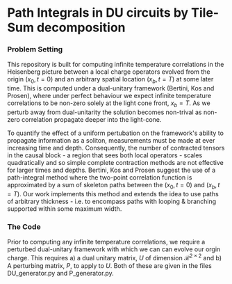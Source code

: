 # Path Integrals in DU circuits by Tile-Sum decomposition

### Problem Setting

This repository is built for computing infinite temperature correlations in the Heisenberg picture between a local charge operators evolved from the origin $(x_0,t=0)$ and an arbitrary spatial location $(x_b,t=T)$ at some later time. This is computed under a dual-unitary framework (Bertini, Kos and Prosen), where under perfect behaviour we expect infinite temperature correlations to be non-zero solely at the light cone front, $x_b = T$. As we perturb away from dual-unitarity the solution becomes non-trival as non-zero correlation propagate deeper into the light-cone.

To quantify the effect of a uniform pertubation on the framework's ability to propagate information as a soliton, measurements must be made at ever increasing time and depth. Consequently, the number of contracted tensors in the causal block - a region that sees both local operators - scales quadratically and so simple complete contraction methods are not effective for larger times and depths. Bertini, Kos and Prosen suggest the use of a path-integral method where the two-point correlation function is approximated by a sum of skeleton paths between the $(x_0,t=0)$ and $(x_b,t=T)$. Our work implements this method and extends the idea to use paths of arbitrary thickness - i.e. to encompass paths with looping & branching supported within some maximum width.

### The Code

Prior to computing any infinite temperature correlations, we require a perturbed dual-unitary framework with which we can can evolve our orgin charge. This requires a) a dual unitary matrix, $U$ of dimension $\mathcal{R}^{2\times2}$ and b) A perturbing matrix, $P$, to apply to $U$. Both of these are given in the files DU_generator.py and P_generator.py.
